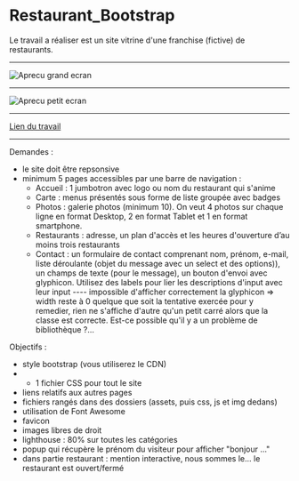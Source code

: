 # Restaurant_Bootstrap

Le travail a réaliser est un site vitrine d'une franchise (fictive) de restaurants. 

----------------------------------------------------------------------------------------------------------------------------------------

![Aprecu grand ecran](https://github.com/ebialais/bootstrap-resto-website/blob/master/assets/images/Apercu%20grand.png)

----------------------------------------------------------------------------------------------------------------------------------------

![Aprecu petit ecran](https://github.com/ebialais/bootstrap-resto-website/blob/master/assets/images/Apercu%20petit.png)

----------------------------------------------------------------------------------------------------------------------------------------

[Lien du travail](https://ebialais.github.io/bootstrap-resto-website/)

----------------------------------------------------------------------------------------------------------------------------------------



Demandes : 
  - le site doit être repsonsive
  - minimum 5 pages accessibles par une barre de navigation :
      - Accueil : 1 jumbotron avec logo ou nom du restaurant qui s'anime
      - Carte : menus présentés sous forme de liste groupée avec badges
      - Photos : galerie photos (minimum 10). On veut 4 photos sur chaque ligne en format Desktop, 2 en format Tablet et 1 en format smartphone.
      - Restaurants : adresse, un plan d'accès et les heures d'ouverture d’au moins trois restaurants
      - Contact : un formulaire de contact comprenant nom, prénom, e-mail, liste déroulante (objet du message avec un select et des options)), un champs de texte (pour le message), un bouton d'envoi avec glyphicon. Utilisez des labels pour lier les descriptions d'input avec leur input ---- impossible d'afficher correctement la glyphicon => width reste à 0 quelque que soit la tentative exercée pour y remedier, rien  ne s'affiche d'autre qu'un petit carré alors que la classe est correcte. Est-ce possible qu'il y a un problème de bibliothèque ?...

Objectifs :
 - style bootstrap (vous utiliserez le CDN)
 - + 1 fichier CSS pour tout le site
 - liens relatifs aux autres pages
 - fichiers rangés dans des dossiers (assets, puis css, js et img dedans)
 - utilisation de Font Awesome
 - favicon
 - images libres de droit
 - lighthouse : 80% sur toutes les catégories
 - popup qui récupère le prénom du visiteur pour afficher "bonjour ..."
 - dans partie restaurant : mention interactive, nous sommes le... le restaurant est ouvert/fermé
 

